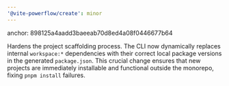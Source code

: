 ```yaml
---
'@vite-powerflow/create': minor
---
```


anchor: 898125a4aadd3baeeab70d8ed4a08f0446677b64

Hardens the project scaffolding process. The CLI now dynamically replaces internal `workspace:*` dependencies with their correct local package versions in the generated `package.json`. This crucial change ensures that new projects are immediately installable and functional outside the monorepo, fixing `pnpm install` failures.
